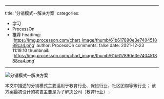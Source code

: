 
---
title: '分销模式--解决方案'
categories: 
 - 学习
 - ProcessOn
 - 推荐
headimg: 'https://img.processon.com/chart_image/thumb/61b617890e3e740451888ca4.png'
author: ProcessOn
comments: false
date: 2021-12-23 11:19:10
thumbnail: 'https://img.processon.com/chart_image/thumb/61b617890e3e740451888ca4.png'
---

<div>   
<img class="thumb" alt="分销模式--解决方案" src="https://img.processon.com/chart_image/thumb/61b617890e3e740451888ca4.png" referrerpolicy="no-referrer">
<p>本文中描述的分销模式主要适用于教育行业、保险行业、社区团购等等行业；
该方案最初设计的初衷主要是为了解决公司（教育行业）..</p>  
</div>
            